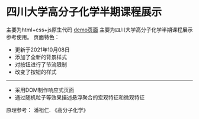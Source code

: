 # 四川大学高分子化学半期课程展示 
主要为html+css+js原生代码
[demo页面](https://junzhou-712.github.io/polychem-midterm-asinmt/)
主要为四川大学高分子化学半期课程展示参考使用。
页面特色：
* 更新于2021年10月08日
* 添加了全新的背景样式
* 对按钮进行了节流限制
* 改变了按钮的样式
-------
* 采用DOM制作响应式页面
* 通过随机粒子等效果描述悬浮聚合的宏观特征和微观特征



原理参考：
潘祖仁. 《高分子化学》
